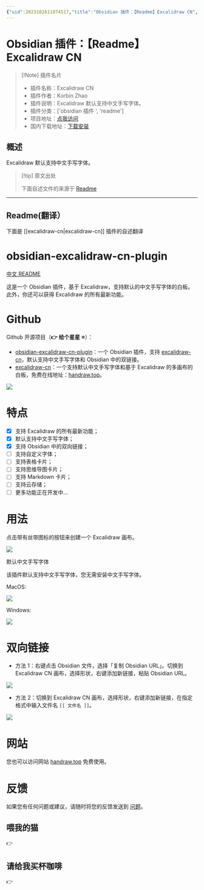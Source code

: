 ```yaml
---
{"uid":2023102611074517,"title":"Obsidian 插件：【Readme】Excalidraw CN","tags":["obsidian插件","readme"],"description":"Excalidraw默认支持中文手写字体。","author":"AI","type":"readme","draft":false,"editable":false,"modified":20230101000000,"dg-publish":true,"permalink":"/lake-of-knowledge/10-obsidian/obsidian/readme/excalidraw-cn-readme/","dgPassFrontmatter":true}
---
```



# Obsidian 插件：【Readme】Excalidraw CN

> [!Note] 插件名片
> - 插件名称：Excalidraw CN
> - 插件作者：Korbin Zhao
> - 插件说明：Excalidraw 默认支持中文手写字体。
> - 插件分类：['obsidian 插件 ', 'readme']
> - 项目地址：[点我访问](https://github.com/korbinzhao/obsidian-excalidraw-cn-plugin)
> - 国内下载地址：[下载安装](https://pkmer.cn/products/plugin/pluginMarket/?excalidraw-cn)

## 概述

Excalidraw 默认支持中文手写字体。

> [!tip] 原文出处
>
>下面自述文件的来源于 [Readme](https://ghproxy.net/https://raw.githubusercontent.com/korbinzhao/obsidian-excalidraw-cn-plugin/master/README.md)
>

---

## Readme(翻译）

下面是 [[excalidraw-cn\|excalidraw-cn]] 插件的自述翻译

# obsidian-excalidraw-cn-plugin

[中文 README](README_zh.md)

这是一个 Obsidian 插件，基于 Excalidraw，支持默认的中文手写字体的白板。此外，你还可以获得 Excalidraw 的所有最新功能。

# Github

Github 开源项目（**:point_right: 给个星星 :star:**）：

* [obsidian-excalidraw-cn-plugin](https://github.com/korbinzhao/obsidian-excalidraw-cn-plugin)：一个 Obsidian 插件，支持 [excalidraw-cn](https://github.com/korbinzhao/excalidraw-cn)，默认支持中文手写字体和 Obsidian 中的双链接。
* [excalidraw-cn](https://github.com/korbinzhao/excalidraw-cn)：一个支持默认中文手写字体和基于 Excalidraw 的多画布的白板，免费在线地址：[handraw.top](https://handraw.top/)。

![](https://img.alicdn.com/imgextra/i2/O1CN01PgmCbK1bFHLG85M7F_!!6000000003435-0-tps-2774-1532.jpg)

# 特点

* [x] 支持 Excalidraw 的所有最新功能；
* [x] 默认支持中文手写字体；
* [x] 支持 Obsidian 中的双向链接；
* [ ] 支持自定义字体；
* [ ] 支持表格卡片；
* [ ] 支持思维导图卡片；
* [ ] 支持 Markdown 卡片；
* [ ] 支持云存储；
* [ ] 更多功能正在开发中...

# 用法

点击带有丝带图标的按钮来创建一个 Excalidraw 画布。

![](https://img.alicdn.com/imgextra/i1/O1CN01Vh8ReW20qi6anwLzj_!!6000000006901-0-tps-2870-1628.jpg)

默认中文手写字体

该插件默认支持中文手写字体，您无需安装中文手写字体。

MacOS:

![](https://img.alicdn.com/imgextra/i2/O1CN01MyYugg1ORYxNptcan_!!6000000001702-0-tps-2866-1624.jpg)

Windows:

![](https://img.alicdn.com/imgextra/i3/O1CN01Tox1QQ1C2Zy0JfzQk_!!6000000000023-2-tps-2862-1458.png)

# 双向链接

* 方法 1：右键点击 Obsidian 文件，选择「复制 Obsidian URL」。切换到 Excalidraw CN 画布，选择形状，右键添加新链接，粘贴 Obsidian URL。

![](https://img.alicdn.com/imgextra/i2/O1CN014pRLU71pOLo9i5GAj_!!6000000005350-0-tps-1318-532.jpg)

* 方法 2：切换到 Excalidraw CN 画布，选择形状，右键添加新链接，在指定格式中输入文件名 ```[[ 文件名 ]]```。

![](https://img.alicdn.com/imgextra/i3/O1CN01LyBU6b1HRpszh2SIH_!!6000000000755-2-tps-1314-524.png)

# 网站

您也可以访问网站 [handraw.top](https://handraw.top/) 免费使用。

# 反馈

如果您有任何问题或建议，请随时将您的反馈发送到 [问题](https://github.com/korbinzhao/obsidian-excalidraw-cn-plugin/issues)。

## 喂我的猫

:point_right:

## 请给我买杯咖啡

:point_right:
